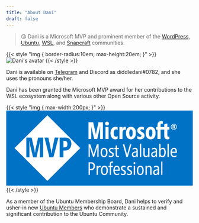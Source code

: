 ```yaml
---
title: "About Dani"
draft: false
---
```


> 😘 Dani is a Microsoft MVP and prominent member of the [WordPress](https://wordpress.org), [Ubuntu](https://ubuntu.com), [WSL](https://docs.microsoft.com/en-us/windows/wsl/), and [Snapcraft](https://snapcraft.io) communities.

{{< style "img { border-radius:10em; max-height:20em; }" >}}
![Dani's avatar](/diddledani.png "Dani's avatar")
{{< /style >}}

Dani is available on [Telegram](https://t.me/diddledani) and Discord as diddledani#0782, and she uses the pronouns she/her.

Dani has been granted the Microsoft MVP award for her contributions to the WSL ecosystem along with various other Open Source activity.

{{< style "img { max-width:200px; }" >}}
![Microsoft MVP Logo](mvp-logo.png "Microsoft MVP Logo")
{{< /style >}}

As a member of the Ubuntu Membership Board, Dani helps to verify and usher-in new [Ubuntu Members](https://wiki.ubuntu.com/Membership) who demonstrate a sustained and significant contribution to the Ubuntu Community.
